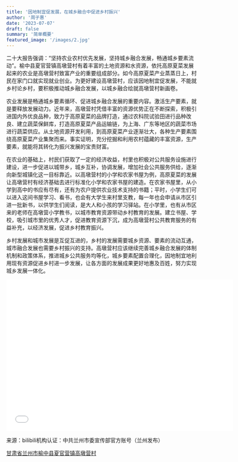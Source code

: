 ```yaml
---
title: '因地制宜促发展，在城乡融合中促进乡村振兴'
author: '周子惠'
date: '2023-07-07'
draft: false
summary: '简单概要'
featured_image: '/images/2.jpg'
---
```

  二十大报告强调：“坚持农业农村优先发展，坚持城乡融合发展，畅通城乡要素流动”。榆中县夏官营镇高墩营村有着丰富的土地资源和水资源，依托高原夏菜发展起来的农业是高墩营村致富产业的重要组成部分。如今高原夏菜产业蒸蒸日上，村民在家门口就实现就业创业。为更好建设高墩营村，应该因地制宜促发展，不能就乡村论乡村，要积极推动城乡融合发展，以城乡融合绘就高墩营村新画卷。

  农业发展是畅通城乡要素循环、促进城乡融合发展的重要内容。激活生产要素，就是要释放发展动力。近年来，高墩营村凭借丰富的资源优势正在不断探索，积极引进国内外优良品种，致力于高原夏菜的品牌打造，通过农科院试验田进行品种改良、建立蔬菜保鲜库，打造高原夏菜产品运输链，为上海、广东等地区的蔬菜市场进行蔬菜供应。从土地资源开发利用，到高原夏菜产业逐渐壮大，各种生产要素围绕高原夏菜产业集聚而来。事实证明，充分挖掘和利用农村蕴藏的丰富资源，生产要素，就能将其转化为振兴发展的宝贵财富。

  在农业的基础上，村民们获取了一定的经济收益，村里也积极对公共服务设施进行建设，进一步促进以城带乡，城乡互补，协调发展，增加社会公共服务供给，逐渐向新型城镇化这一目标靠近。以高墩营村的小学和农家书屋为例，高原夏菜的发展让高墩营村有经济基础去进行标准化小学和农家书屋的建造。在农家书屋里，从小学到高中的书应有尽有，还有为农户提供农业技术支持的书籍；平时，小学生们可以进入这间书屋学习、看书，也会有大学生来村里支教，每一年也会申请从市区引进一批新书，以供学生们阅读，是大人和小孩的学习驿站。在小学里，也有从市区来的老师在高墩营小学教书，以城市教育资源带动乡村教育的发展。建立书屋、学校，吸引城市里的优秀人才，促进教育资源下沉，成为高墩营村公共教育服务的有益补充，以经济发展，促进乡村教育振兴。

  乡村发展和城市发展是互促互进的，乡村的发展需要城乡资源、要素的流动互通，城市融合发展也需要乡村振兴的支持。高墩营村应该继续完善城乡融合发展的体制机制和政策体系，推进城乡公共服务均等化，城乡要素配置合理化，因地制宜地利用现有资源促进乡村进一步发展，让各方面的发展成果更好地惠及百姓，努力实现城乡发展一体化。

<iframe src="//player.bilibili.com/player.html?aid=774005868&bvid=BV1B14y177jt&cid=862497479&p=1"
 scrolling="no" border="0" 
 frameborder="no" framespacing="0" 
 allowfullscreen="true"
 width='600px' height='400px'
 > </iframe>

来源：bilibili机构认证：中共兰州市委宣传部官方账号（兰州发布）

[甘肃省兰州市榆中县夏官营镇高墩营村](http://house.cnnrtv.com/2021/0922/15923.html)
